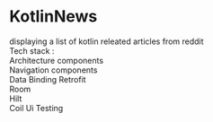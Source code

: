 # KotlinNews
displaying a list of kotlin releated articles from reddit  
Tech stack :  
Architecture components  
Navigation components  
Data Binding
Retrofit  
Room  
Hilt  
Coil
Ui Testing  
